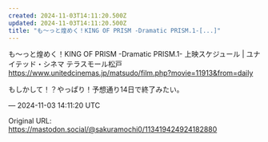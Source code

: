 ```yaml
---
created: 2024-11-03T14:11:20.500Z
updated: 2024-11-03T14:11:20.500Z
title: "も～っと煌めく！KING OF PRISM -Dramatic PRISM.1-[...]"
---
```


<p>も～っと煌めく！KING OF PRISM -Dramatic PRISM.1- 上映スケジュール | ユナイテッド・シネマ テラスモール松戸<br /><a href="https://www.unitedcinemas.jp/matsudo/film.php?movie=11913&amp;from=daily" target="_blank" rel="nofollow noopener" translate="no"><span class="invisible">https://www.</span><span class="ellipsis">unitedcinemas.jp/matsudo/film.</span><span class="invisible">php?movie=11913&amp;from=daily</span></a></p><p>もしかして！？やっぱり！予想通り14日で終了みたい。</p>

&mdash; 2024-11-03 14:11:20 UTC

Original URL: https://mastodon.social/@sakuramochi0/113419424924182880
